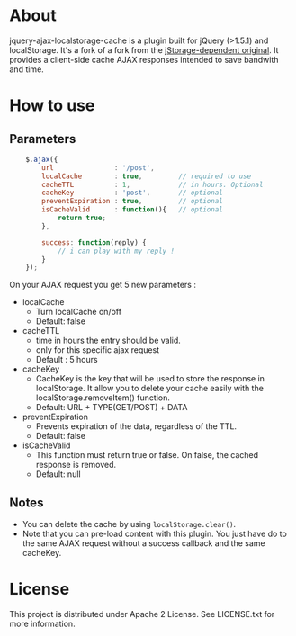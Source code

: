 # About 
jquery-ajax-localstorage-cache is a plugin built for jQuery (>1.5.1) and localStorage. It's a fork of a fork from the [jStorage-dependent original](https://github.com/nectify/jquery-ajax-jstorage-cache). It provides a client-side cache AJAX responses intended to save bandwith and time. 

# How to use 

## Parameters
```javascript
	$.ajax({
		url               : '/post',
		localCache        : true,         // required to use
		cacheTTL          : 1,            // in hours. Optional
		cacheKey          : 'post',       // optional
		preventExpiration : true,         // optional
		isCacheValid      : function(){   // optional
			return true;
		},

		success: function(reply) {
			// i can play with my reply ! 
		}
	});
```
On your AJAX request you get 5 new parameters :

* localCache
	* Turn localCache on/off
	* Default: false
* cacheTTL
    * time in hours the entry should be valid. 
    * only for this specific ajax request
    * Default : 5 hours
* cacheKey
	* CacheKey is the key that will be used to store the response in localStorage. It allow you to delete your cache easily with the localStorage.removeItem() function.
	* Default: URL + TYPE(GET/POST) + DATA
* preventExpiration
  * Prevents expiration of the data, regardless of the TTL.
  * Default: false
* isCacheValid
	* This function must return true or false. On false, the cached response is removed.
	* Default: null

## Notes

* You can delete the cache by using ```localStorage.clear()```.
* Note that you can pre-load content with this plugin. You just have do to the same AJAX request without a success callback and the same cacheKey.

# License

This project is distributed under Apache 2 License. See LICENSE.txt for more information.

